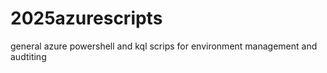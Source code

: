# 2025azurescripts
general azure powershell and kql scrips for environment management and audtiting
